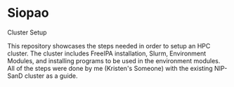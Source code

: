 # Siopao
Cluster Setup


This repository showcases the steps needed in order to setup an HPC cluster. The cluster includes FreeIPA installation, Slurm, Environment Modules, and installing programs to be used in the environment modules. All of the steps were done by me (Kristen's Someone) with the existing NIP-SanD cluster as a guide.
